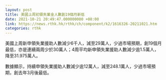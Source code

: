```yaml
---
layout: post
title: 美國上周初領失業金人數創19個月新低
date: 2021-10-21 20:49:47.000000000 +08:00
link: https://news.rthk.hk/rthk/ch/component/k2/1616326-20211021.htm
categories: rthk
---
```


美國上周新申領失業援助人數減少6千人，減至29萬人，少過市場預期，創19個月最低，亦是連續兩周少於30萬人；4周平均新申領失業援助人數減少逾1.5萬人，降至31.975萬人。

數據顯示，持續申領失業援助人數減少逾12萬人，減至248.1萬人，少過市場預期，創去年3月後最低。
